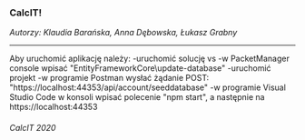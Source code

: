 ### CalcIT!
*Autorzy: Klaudia Barańska, Anna Dębowska, Łukasz Grabny*

------------


Aby uruchomić aplikację należy:
-uruchomić solucję vs
-w PacketManager console wpisać "EntityFrameworkCore\update-database"
-uruchomić projekt
-w programie Postman wysłać żądanie POST: "https://localhost:44353/api/account/seeddatabase"
-w programie Visual Studio Code w konsoli wpisać polecenie "npm start", a następnie na https://localhost:44353


###### *CalcIT 2020*
